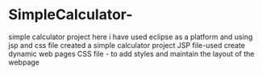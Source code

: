 # SimpleCalculator-
simple calculator project
here i have used eclipse as a platform and using jsp and css file created a simple calculator project 
JSP file-used create dynamic web pages 
CSS file - to add styles and maintain the layout of the webpage
